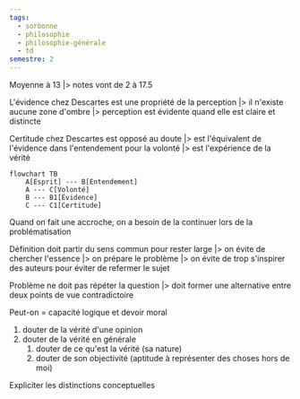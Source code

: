 ```yaml
---
tags:
  - sorbonne
  - philosophie
  - philosophie-générale
  - td
semestre: 2
---
```

Moyenne à 13
|> notes vont de 2 à 17.5

L'évidence chez Descartes est une propriété de la perception
|> il n'existe aucune zone d'ombre
|> perception est évidente quand elle est claire et distincte

Certitude chez Descartes est opposé au doute
|> est l'équivalent de l'évidence dans l'entendement pour la volonté
|> est l'expérience de la vérité
```mermaid
flowchart TB
	A[Esprit] --- B[Entendement]
	A --- C[Volonté]
	B --- B1[Évidence]
	C --- C1[Certitude]
```

Quand on fait une accroche, on a besoin de la continuer lors de la problématisation

Définition doit partir du sens commun pour rester large
|> on évite de chercher l'essence
|> on prépare le problème
|> on évite de trop s'inspirer des auteurs pour éviter de refermer le sujet

Problème ne doit pas répéter la question
|> doit former une alternative entre deux points de vue contradictoire

Peut-on = capacité logique et devoir moral
1. douter de la vérité d'une opinion
2. douter de la vérité en générale
	1. douter de ce qu'est la vérité (sa nature)
	2. douter de son objectivité (aptitude à représenter des choses hors de moi)

Expliciter les distinctions conceptuelles